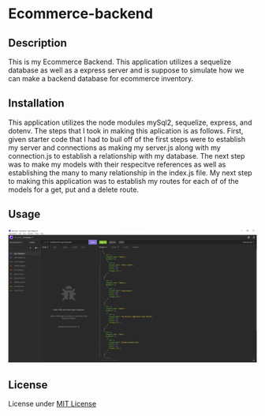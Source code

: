 # Ecommerce-backend

## Description
This is my Ecommerce Backend. This application utilizes a sequelize database as well as a express server and is suppose to simulate how we can make a backend database for ecommerce inventory.

## Installation
This application utilizes the node modules mySql2, sequelize, express, and dotenv. The steps that I took in making this aplication is as follows. First, given starter code that I had to buil off of the first steps were to establish my server and connections as making my server.js along with my connection.js to establish a relationship with my database. The next step was to make my models with their respecitve references as well as establishing the many to many relationship in the index.js file. My next step to making this application was to establish my routes for each of of the models for a get, put and a delete route.

## Usage 
![ecommerce-backend](./Screenshot%202022-05-05%20222840.jpg)

## License
License under [MIT License](license)